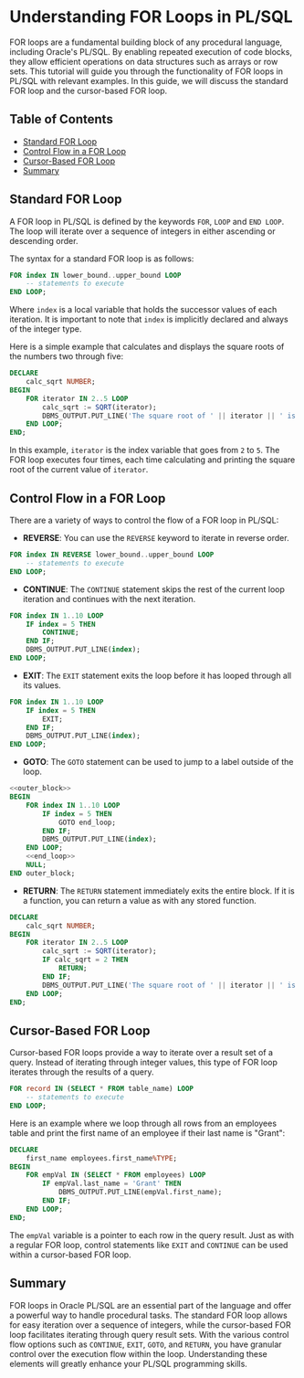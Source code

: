 # Understanding FOR Loops in PL/SQL

FOR loops are a fundamental building block of any procedural language, including Oracle's PL/SQL. By enabling repeated execution of code blocks, they allow efficient operations on data structures such as arrays or row sets. This tutorial will guide you through the functionality of FOR loops in PL/SQL with relevant examples. In this guide, we will discuss the standard FOR loop and the cursor-based FOR loop.

## Table of Contents
- [Standard FOR Loop](#standard-for-loop)
- [Control Flow in a FOR Loop](#control-flow-in-a-for-loop)
- [Cursor-Based FOR Loop](#cursor-based-for-loop)
- [Summary](#summary)

## Standard FOR Loop <a name="standard-for-loop"></a>

A FOR loop in PL/SQL is defined by the keywords `FOR`, `LOOP` and `END LOOP`. The loop will iterate over a sequence of integers in either ascending or descending order.

The syntax for a standard FOR loop is as follows:

```sql
FOR index IN lower_bound..upper_bound LOOP
    -- statements to execute
END LOOP;
```

Where `index` is a local variable that holds the successor values of each iteration. It is important to note that `index` is implicitly declared and always of the integer type.

Here is a simple example that calculates and displays the square roots of the numbers two through five:

```sql
DECLARE
    calc_sqrt NUMBER;
BEGIN
    FOR iterator IN 2..5 LOOP
        calc_sqrt := SQRT(iterator);
        DBMS_OUTPUT.PUT_LINE('The square root of ' || iterator || ' is ' || calc_sqrt);
    END LOOP;
END;
```

In this example, `iterator` is the index variable that goes from `2` to `5`. The FOR loop executes four times, each time calculating and printing the square root of the current value of `iterator`.

## Control Flow in a FOR Loop <a name="control-flow-in-a-for-loop"></a>

There are a variety of ways to control the flow of a FOR loop in PL/SQL:

- **REVERSE**: You can use the `REVERSE` keyword to iterate in reverse order.

```sql
FOR index IN REVERSE lower_bound..upper_bound LOOP
    -- statements to execute
END LOOP;
```

- **CONTINUE**: The `CONTINUE` statement skips the rest of the current loop iteration and continues with the next iteration.

```sql
FOR index IN 1..10 LOOP
    IF index = 5 THEN
        CONTINUE;
    END IF;
    DBMS_OUTPUT.PUT_LINE(index);
END LOOP;
```

- **EXIT**: The `EXIT` statement exits the loop before it has looped through all its values.

```sql
FOR index IN 1..10 LOOP
    IF index = 5 THEN
        EXIT;
    END IF;
    DBMS_OUTPUT.PUT_LINE(index);
END LOOP;
```

- **GOTO**: The `GOTO` statement can be used to jump to a label outside of the loop.

```sql
<<outer_block>>
BEGIN
    FOR index IN 1..10 LOOP
        IF index = 5 THEN
            GOTO end_loop;
        END IF;
        DBMS_OUTPUT.PUT_LINE(index);
    END LOOP;
    <<end_loop>>
    NULL;
END outer_block;
```

- **RETURN**: The `RETURN` statement immediately exits the entire block. If it is a function, you can return a value as with any stored function.

```sql
DECLARE
    calc_sqrt NUMBER;
BEGIN
    FOR iterator IN 2..5 LOOP
        calc_sqrt := SQRT(iterator);
        IF calc_sqrt = 2 THEN
            RETURN;
        END IF;
        DBMS_OUTPUT.PUT_LINE('The square root of ' || iterator || ' is ' || calc_sqrt);
    END LOOP;
END;
```

## Cursor-Based FOR Loop <a name="cursor-based-for-loop"></a>

Cursor-based FOR loops provide a way to iterate over a result set of a query. Instead of iterating through integer values, this type of FOR loop iterates through the results of a query.

```sql
FOR record IN (SELECT * FROM table_name) LOOP
    -- statements to execute
END LOOP;
```

Here is an example where we loop through all rows from an employees table and print the first name of an employee if their last name is "Grant":

```sql
DECLARE
    first_name employees.first_name%TYPE;
BEGIN
    FOR empVal IN (SELECT * FROM employees) LOOP
        IF empVal.last_name = 'Grant' THEN
            DBMS_OUTPUT.PUT_LINE(empVal.first_name);
        END IF;
    END LOOP;
END;
```

The `empVal` variable is a pointer to each row in the query result. Just as with a regular FOR loop, control statements like `EXIT` and `CONTINUE` can be used within a cursor-based FOR loop.

## Summary <a name="summary"></a>

FOR loops in Oracle PL/SQL are an essential part of the language and offer a powerful way to handle procedural tasks. The standard FOR loop allows for easy iteration over a sequence of integers, while the cursor-based FOR loop facilitates iterating through query result sets. With the various control flow options such as `CONTINUE`, `EXIT`, `GOTO`, and `RETURN`, you have granular control over the execution flow within the loop. Understanding these elements will greatly enhance your PL/SQL programming skills.
